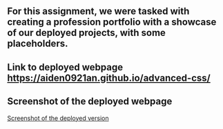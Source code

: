 ## For this assignment, we  were tasked with creating a profession portfolio with a showcase of our deployed projects, with some placeholders. 

## Link to deployed webpage https://aiden0921an.github.io/advanced-css/

## Screenshot of the deployed webpage 
[Screenshot of the deployed version](./assets/screenshot.png)
